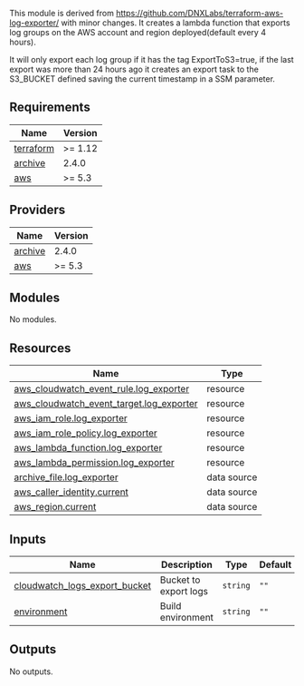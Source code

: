 This module is derived from https://github.com/DNXLabs/terraform-aws-log-exporter/ with minor changes.
It creates a lambda function that exports log groups on the AWS account and region deployed(default every 4 hours).

It will only export each log group if it has the tag ExportToS3=true, if the last export was more than 24 hours ago it creates an export task to the S3_BUCKET defined saving the current timestamp in a SSM parameter.

<!-- BEGIN_TF_DOCS -->
## Requirements

| Name | Version |
|------|---------|
| <a name="requirement_terraform"></a> [terraform](#requirement\_terraform) | >= 1.12 |
| <a name="requirement_archive"></a> [archive](#requirement\_archive) | 2.4.0 |
| <a name="requirement_aws"></a> [aws](#requirement\_aws) | >= 5.3 |

## Providers

| Name | Version |
|------|---------|
| <a name="provider_archive"></a> [archive](#provider\_archive) | 2.4.0 |
| <a name="provider_aws"></a> [aws](#provider\_aws) | >= 5.3 |

## Modules

No modules.

## Resources

| Name | Type |
|------|------|
| [aws_cloudwatch_event_rule.log_exporter](https://registry.terraform.io/providers/hashicorp/aws/latest/docs/resources/cloudwatch_event_rule) | resource |
| [aws_cloudwatch_event_target.log_exporter](https://registry.terraform.io/providers/hashicorp/aws/latest/docs/resources/cloudwatch_event_target) | resource |
| [aws_iam_role.log_exporter](https://registry.terraform.io/providers/hashicorp/aws/latest/docs/resources/iam_role) | resource |
| [aws_iam_role_policy.log_exporter](https://registry.terraform.io/providers/hashicorp/aws/latest/docs/resources/iam_role_policy) | resource |
| [aws_lambda_function.log_exporter](https://registry.terraform.io/providers/hashicorp/aws/latest/docs/resources/lambda_function) | resource |
| [aws_lambda_permission.log_exporter](https://registry.terraform.io/providers/hashicorp/aws/latest/docs/resources/lambda_permission) | resource |
| [archive_file.log_exporter](https://registry.terraform.io/providers/hashicorp/archive/2.4.0/docs/data-sources/file) | data source |
| [aws_caller_identity.current](https://registry.terraform.io/providers/hashicorp/aws/latest/docs/data-sources/caller_identity) | data source |
| [aws_region.current](https://registry.terraform.io/providers/hashicorp/aws/latest/docs/data-sources/region) | data source |

## Inputs

| Name | Description | Type | Default | Required |
|------|-------------|------|---------|:--------:|
| <a name="input_cloudwatch_logs_export_bucket"></a> [cloudwatch\_logs\_export\_bucket](#input\_cloudwatch\_logs\_export\_bucket) | Bucket to export logs | `string` | `""` | no |
| <a name="input_environment"></a> [environment](#input\_environment) | Build environment | `string` | `""` | no |

## Outputs

No outputs.
<!-- END_TF_DOCS -->

